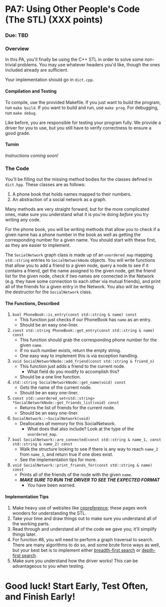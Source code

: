 # PA7: Using Other People's Code (The STL) (XXX points)
### Due: TBD

### Overview
In this PA, you'll finally be using the C++ STL in order to solve some
non-trivial problems. You may use whatever headers you'd like, though the
ones included already are sufficient.

Your implementation should go in `dict.cpp`.

#### Compilation and Testing
To compile, use the provided Makefile. If you just want to build the program, run `make build`. If you want to build and run, use `make prog`. For debugging, run `make debug`.

Like before, you are responsible for testing your program fully. We provide a driver for you to use, but you still have to verify correctness to ensure a good grade.

#### Turnin
*Instructions coming soon!*

### The Code
You'll be filling out the missing method bodies for the classes defined in `dict.hpp`. These classes are as follows:

1. A phone book that holds names mapped to their numbers.
2. An abstraction of a social network as a graph.

Many methods are very straight forward, but for the more complicated ones, make sure you understand what it is you're doing _before_ you
try writing any code.

For the phone book, you will be writing methods that allow you to check if a given name has a phone number in the book as well as
getting the corresponding number for a given name. You should start with these first, as they are easier to implement.

The `SocialNetwork` graph class is made up of an `unordered_map` mapping `std::string` entries to `SocialNetworkNode` objects.
You will write functions that allow you to add a friend to a given node, query a node to see if it contains a friend, get the name assigned to the given node, get the friend list for the given node, check if two names are connected in the Network (e.g. they have some connection to each other via mutual friends), and print all of the friends for a given entry in the Network. You also will be writing the destructor for the `SocialNetwork` class.

#### The Functions, Described
1. `bool PhoneBook::is_entry(const std::string & name) const`
   * This function just checks if our PhoneBook has `name` as an entry.
   * Should be an easy one-liner.
2. `const std::string PhoneBook::get_entry(const std::string & name) const`
   * This function should grab the corresponding phone number for the given `name`.
   * If no such number exists, return the empty string.
   * One easy way to implement this is via exception handling.
3. `void SocialNetworkNode::add_friend(const std::string & friend_n)`
   * This function just adds a friend to the current node.
     * What field do you modify to accomplish this?
   * Should be a one line function.
4. `std::string SocialNetworkNode::get_name(void) const`
   * Gets the name of the current node.
   * Should be an easy one-liner.
5. `const std::unordered_set<std::string> *SocialNetworkNode::get_friends_list(void) const`
   * Returns the list of friends for the current node.
   * Should be an easy one-liner.
6. `SocialNetwork::~SocialNetwork(void)`
   * Deallocates *all* memory for this SocialNetwork.
     * What does that also include? Look at the type of the `unordered_map`.
7. `bool SocialNetwork::are_connected(const std::string & name_1, const std::string & name_2) const`
   * Walk the structure looking to see if there is any way to reach `name_2` from `name_1`, and return
      true if one does exist.
   * See the implementation tips for more.
8. `void SocialNetwork::print_friends_for(const std::string & name) const`
   * Prints all of the friends of the node with the given `name`.
   * *__MAKE SURE TO RUN THE DRIVER TO SEE THE EXPECTED FORMAT__*
     * You have been warned.

#### Implementation Tips
1. Make heavy use of websites like <a href="http://cppreference.com/" target="_blank">cppreference</a>; these
   pages work wonders for understanding the STL.
2. Take your time and draw things out to make sure you understand all of the working parts.
3. Read through and understand all of the code we gave you; it'll simplify things later.
4. For function #8, you will need to perform a graph traversal to search. There are many algorithms to do so, and some brute force ways as well, but your best bet is to implement either <a href="https://en.wikipedia.org/wiki/Breadth-first_search" target="_blank">breadth-first search</a> or <a href="https://en.wikipedia.org/wiki/Depth-first_search" target="_blank">depth-first search</a>.
5. Make sure you understand how the driver works! This can be advantageous to you when testing.

# Good luck! Start Early, Test Often, and Finish Early!
